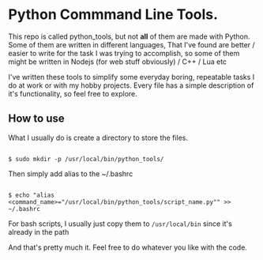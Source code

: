# Python Commmand Line Tools.

This repo is called python_tools, but not **all** of them are made with Python. Some of them are written in different languages,
That I've found are better / easier to write for the task I was trying to accomplish, so some of them might be written in Nodejs (for web stuff obviously)  / C++ / Lua etc  

I've written these tools to simplify some everyday boring, repeatable tasks I do at work or with my hobby projects.
Every file has a simple description of it's functionality, so feel free to explore.


## How to use

What I usually do is create a directory to store the files.

```

$ sudo mkdir -p /usr/local/bin/python_tools/

```

Then simply add alias to the ~/.bashrc 

```

$ echo "alias <command_name>="/usr/local/bin/python_tools/script_name.py"" >> ~/.bashrc

``` 

For bash scripts, I usually just copy them to ```/usr/local/bin``` since it's already in the path

And that's pretty much it. Feel free to do whatever you like with the code.
